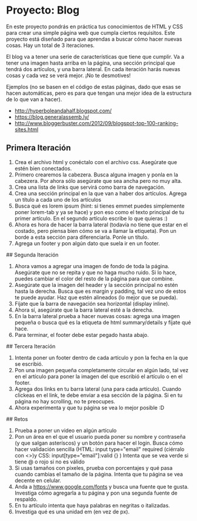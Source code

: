 # Proyecto: Blog
En este proyecto pondrás en práctica tus conocimientos de HTML y CSS para crear una simple página web que cumpla ciertos requisitos. Este proyecto está diseñado para que aprendas a buscar cómo hacer nuevas cosas. Hay un total de 3 iteraciones.

El blog va a tener una serie de características que tiene que cumplir. Va a tener una imagen hasta arriba en la página, una sección principal que tendrá dos artículos, y una barra lateral. En cada iteración harás nuevas cosas y cada vez se verá mejor. ¡No te desmotives!

Ejemplos (no se basen en el código de estas páginas, dado que esas se hacen automáticas, pero es para que tengan una mejor idea de la estructura de lo que van a hacer).
* http://hyperboleandahalf.blogspot.com/ 
* https://blog.generalassemb.ly/
* http://www.bloggerbuster.com/2012/09/blogspot-top-100-ranking-sites.html

## Primera Iteración

1. Crea el archivo html y conéctalo con el archivo css. Asegúrate que estén bien conectados.
2. Primero crearemos la cabezera. Busca alguna imagen y ponla en la cabezera. Por ahora sólo asegúrate que sea ancha pero no muy alta.
3. Crea una lista de links que servirá como barra de navegación.
4. Crea una sección principal en la que van a haber dos artículos. Agrega un título a cada uno de los artículos
5. Busca qué es lorem ipsum (hint: si tienes emmet puedes simplemente poner lorem-tab y ya se hace) y pon eso como el texto principal de tu primer artículo. En el segundo artículo escribe lo que quieras :)
6. Ahora es hora de hacer la barra lateral (todavía no tiene que estar en el costado, pero piensa bien cómo se va a llamar la etiqueta). Pon un borde a esta sección para diferenciarla. Ponle un título.
7. Agrega un footer y pon algún dato que suela ir en un footer.

## Segunda Iteración
1. Ahora vamos a agregar una imagen de fondo de toda la página. Asegúrate que no se repita y que no haga mucho ruido. Si lo hace, puedes cambiar el color del resto de la página para que combine.
2. Asegúrate que la imagen del header y la sección principal no estén hasta la derecha. Busca que es margin y padding, tal vez uno de estos te puede ayudar. Haz que estén alineados (lo mejor que se pueda).
3. Fíjate que la barra de navegación sea horizontal (display inline).
4. Ahora sí, asegúrate que la barra lateral esté a la derecha.
5. En la barra lateral prueba a hacer nuevas cosas: agrega una imagen pequeña o busca qué es la etiqueta de html summary/details y fíjate qué hace.
6. Para terminar, el footer debe estar pegado hasta abajo.

## Tercera Iteración
1. Intenta poner un footer dentro de cada artículo y pon la fecha en la que se escribió.
2. Pon una imagen pequeña completamente circular en algún lado, tal vez en el artículo para poner la imagen del que escribió el artículo o en el footer. 
3. Agrega dos links en tu barra lateral (una para cada artículo). Cuando clickeas en el link, te debe enviar a esa sección de la página. Si en tu página no hay scrolling, no te preocupes.
4. Ahora experimenta y que tu página se vea lo mejor posible :D


## Retos
1. Prueba a poner un video en algún artículo
2. Pon un área en el que el usuario pueda poner su nombre y contraseña (y que salgan asteríscos) y un botón para hacer el login. Busca cómo hacer validación sencilla (HTML: input type="email" required (ciérralo con <>)y CSS: input[type="email"]:valid {} ) Intenta que se vea verde si tiene @ o rojo si no es válido
3. Si usas tamaños con pixeles, prueba con porcentajes y qué pasa cuando cambias el tamaño de la página. Intenta que tu página se vea decente en celular.
4. Anda a https://www.google.com/fonts y busca una fuente que te gusta. Investiga cómo agregarla a tu página y pon una segunda fuente de respaldo.
5. En tu artículo intenta que haya palabras en negritas o italizadas.
6. Investiga qué es una unidad em (en vez de px). 
